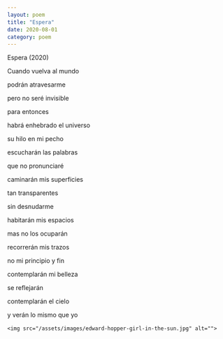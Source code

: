 ```yaml
---
layout: poem
title: "Espera"
date: 2020-08-01
category: poem
---
```


Espera (2020)

Cuando vuelva al mundo

podrán atravesarme

pero no seré invisible

para entonces

habrá enhebrado el universo

su hilo en mi pecho

escucharán las palabras

que no pronunciaré

caminarán mis superficies

tan transparentes

sin desnudarme

habitarán mis espacios

mas no los ocuparán

recorrerán mis trazos

no mi principio y fin

contemplarán mi belleza

se reflejarán

contemplarán el cielo

y verán lo mismo que yo

    <img src="/assets/images/edward-hopper-girl-in-the-sun.jpg" alt="">
